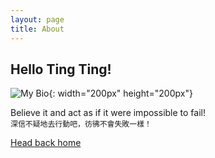```yaml
---
layout: page
title: About
---
```


## Hello Ting Ting!

![My Bio](https://avatars2.githubusercontent.com/u/15205080?s=460&v=1){: width="200px" height="200px"}

Believe it and act as if it were impossible to fail!  
`深信不疑地去行動吧，彷彿不會失敗一樣！`  

[Head back home](<./>)